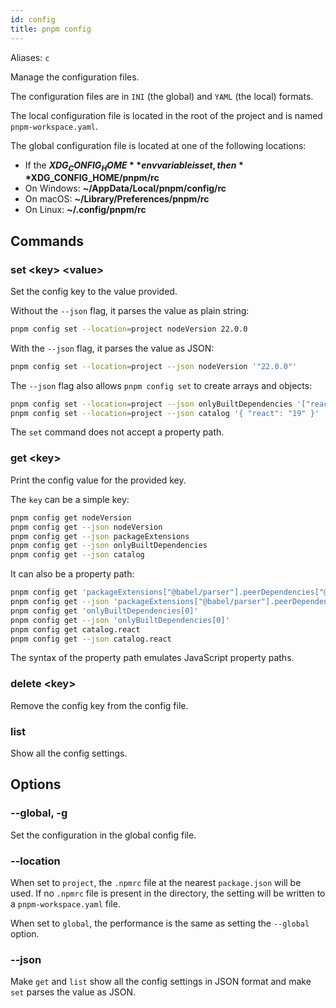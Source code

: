 ```yaml
---
id: config
title: pnpm config
---
```


Aliases: `c`

Manage the configuration files.

The configuration files are in `INI` (the global) and `YAML` (the local) formats.

The local configuration file is located in the root of the project and is named `pnpm-workspace.yaml`.

The global configuration file is located at one of the following locations:

* If the **$XDG_CONFIG_HOME** env variable is set, then **$XDG_CONFIG_HOME/pnpm/rc**
* On Windows: **~/AppData/Local/pnpm/config/rc**
* On macOS: **~/Library/Preferences/pnpm/rc**
* On Linux: **~/.config/pnpm/rc**

## Commands

### set &lt;key> &lt;value>

Set the config key to the value provided.

Without the `--json` flag, it parses the value as plain string:

```sh
pnpm config set --location=project nodeVersion 22.0.0
```

With the `--json` flag, it parses the value as JSON:

```sh
pnpm config set --location=project --json nodeVersion '"22.0.0"'
```

The `--json` flag also allows `pnpm config set` to create arrays and objects:

```sh
pnpm config set --location=project --json onlyBuiltDependencies '["react", "react-dom"]'
pnpm config set --location=project --json catalog '{ "react": "19" }'
```

The `set` command does not accept a property path.

### get &lt;key>

Print the config value for the provided key.

The `key` can be a simple key:

```sh
pnpm config get nodeVersion
pnpm config get --json nodeVersion
pnpm config get --json packageExtensions
pnpm config get --json onlyBuiltDependencies
pnpm config get --json catalog
```

It can also be a property path:

```sh
pnpm config get 'packageExtensions["@babel/parser"].peerDependencies["@babel/types"]'
pnpm config get --json 'packageExtensions["@babel/parser"].peerDependencies["@babel/types"]'
pnpm config get 'onlyBuiltDependencies[0]'
pnpm config get --json 'onlyBuiltDependencies[0]'
pnpm config get catalog.react
pnpm config get --json catalog.react
```

The syntax of the property path emulates JavaScript property paths.

### delete &lt;key>

Remove the config key from the config file.

### list

Show all the config settings.

## Options

### --global, -g

Set the configuration in the global config file.

### --location

When set to `project`, the `.npmrc` file at the nearest `package.json` will be used. If no `.npmrc` file is present in the directory, the setting will be written to a `pnpm-workspace.yaml` file.

When set to `global`, the performance is the same as setting the `--global` option.

### --json

Make `get` and `list` show all the config settings in JSON format and make `set` parses the value as JSON.
